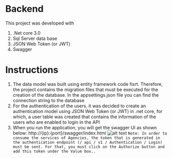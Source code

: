 # Backend  
This project was developed with 
1. .Net core 3.0
2. Sql Server data base 
3. JSON Web Token (or JWT)
4. Swagger

# Instructions 
1. The data model was built using entity framework code fisrt. Therefore, the project contains the migration files that must be executed for the creation of the database. In the appsettings.json file you can find the connection string to the database
2. For the authentication of the users, it was decided to create an authentication model using JSON Web Token (or JWT) in .net core, for which, a user table was created that contains the information of the users who are enabled to login in the API
3. When you run the application, you will get the swagger UI as shown below:
http://{ip}:{port}/swagger/index.html
![alt text](https://i.ibb.co/z2LfC77/autenticacion.png)
```Note: In order to consume the services of Agencies, the token that is generated in the authentication endpoint (/ api / v1 / Authentication / Login) must be sent. For that, you must click on the Authorize button and add this token under the Value box..```
